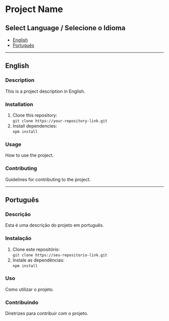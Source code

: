 # Project Name

## Select Language / Selecione o Idioma

- [English](#english)
- [Português](#portuguese)

---

## English

### Description
This is a project description in English.

### Installation
1. Clone this repository:  
   `git clone https://your-repository-link.git`
2. Install dependencies:  
   `npm install`

### Usage
How to use the project.

### Contributing
Guidelines for contributing to the project.

---

## Português

### Descrição
Esta é uma descrição do projeto em português.

### Instalação
1. Clone este repositório:  
   `git clone https://seu-repositorio-link.git`
2. Instale as dependências:  
   `npm install`

### Uso
Como utilizar o projeto.

### Contribuindo
Diretrizes para contribuir com o projeto.
